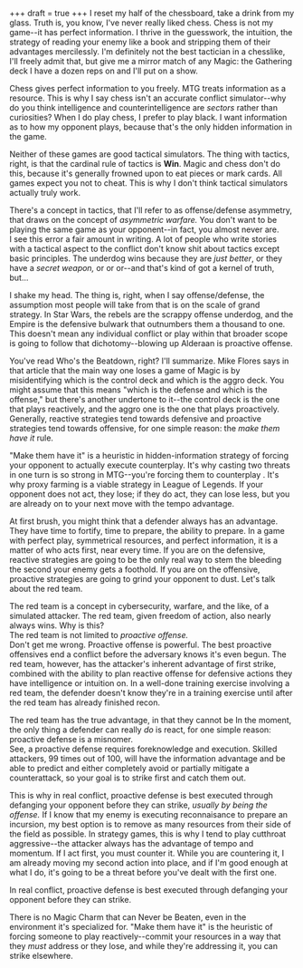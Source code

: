 +++
draft = true
+++
I reset my half of the chessboard, take a drink from my glass. Truth is, you know, I've never really liked chess. Chess is not my game--it has perfect information. I thrive in the guesswork, the intuition, the strategy of reading your enemy like a book and stripping them of their advantages mercilessly. I'm definitely not the best tactician in a chesslike, I'll freely admit that, but give me a mirror match of any Magic: the Gathering deck I have a dozen reps on and I'll put on a show.

Chess gives perfect information to you freely. MTG treats information as a resource. This is why I say chess isn't an accurate conflict simulator--why do you think intelligence and counterintelligence are *sectors* rather than curiosities? When I do play chess, I prefer to play black. I want information as to how my opponent plays, because that's the only hidden information in the game.

Neither of these games are good tactical simulators. The thing with tactics, right, is that the cardinal rule of tactics is **Win**. Magic and chess don't do this, because it's generally frowned upon to eat pieces or mark cards. All games expect you not to cheat. This is why I don't think tactical simulators actually truly work.

There's a concept in tactics, that I'll refer to as offense/defense asymmetry, that draws on the concept of _asymmetric warfare._ You don't want to be playing the same game as your opponent--in fact, you almost never are.\
I see this error a fair amount in writing. A lot of people who write stories with a tactical aspect to the conflict don't know shit about tactics except basic principles. The underdog wins because they are _just better_, or they have a _secret weapon,_ or or or--and that's kind of got a kernel of truth, but...

I shake my head. The thing is, right, when I say offense/defense, the assumption most people will take from that is on the scale of grand strategy. In Star Wars, the rebels are the scrappy offense underdog, and the Empire is the defensive bulwark that outnumbers them a thousand to one. This doesn't mean any individual conflict or play within that broader scope is going to follow that dichotomy--blowing up Alderaan is proactive offense.





You've read Who's the Beatdown, right? I'll summarize. Mike Flores says in that article that the main way one loses a game of Magic is by misidentifying which is the control deck and which is the aggro deck. You might assume that this means "which is the defense and which is the offense," but there's another undertone to it--the control deck is the one that plays reactively, and the aggro one is the one that plays proactively. Generally, reactive strategies tend towards defensive and proactive strategies tend towards offensive, for one simple reason: the _make them have it_ rule.

"Make them have it" is a heuristic in hidden-information strategy of forcing your opponent to actually execute counterplay. It's why casting two threats in one turn is so strong in MTG--you're forcing them to counterplay . It's why proxy farming is a viable strategy in League of Legends. If your opponent does not act, they lose; if they do act, they can lose less, but you are already on to your next move with the tempo advantage.




At first brush, you might think that a defender always has an advantage. They have time to fortify, time to prepare, the ability to prepare. In a game with perfect play, symmetrical resources, and perfect information, it is a matter of who acts first, near every time. If you are on the defensive, reactive strategies are going to be the only real way to stem the bleeding the second your enemy gets a foothold. If you are on the offensive, proactive strategies are going to grind your opponent to dust. Let's talk about the red team.

The red team is a concept in cybersecurity, warfare, and the like, of a simulated attacker. The red team, given freedom of action, also nearly always wins. Why is this?\
The red team is not limited to _proactive offense._\
Don't get me wrong. Proactive offense is powerful. The best proactive offensives end a conflict before the adversary knows it's even begun. The red team, however, has the attacker's inherent advantage of first strike, combined with the ability to plan reactive offense for defensive actions they have intelligence or intuition on. In a well-done training exercise involving a red team, the defender doesn't know they're in a training exercise until after the red team has already finished recon.

The red team has the true advantage, in that they cannot be  In the moment, the only thing a defender can really _do_ is react, for one simple reason: proactive defense is a misnomer.\
See, a proactive defense requires foreknowledge and execution. Skilled attackers, 99 times out of 100, will have the information advantage and be able to predict and either completely avoid or partially mitigate a counterattack, so your goal is to strike first and catch them out.

This is why in real conflict, proactive defense is best executed through defanging your opponent before they can strike, _usually by being the offense._ If I know that my enemy is executing reconnaisance to prepare an incursion, my best option is to remove as many resources from their side of the field as possible. In strategy games, this is why I tend to play cutthroat aggressive--the attacker always has the advantage of tempo and momentum. If I act first, you must counter it. While you are countering it, I am already moving my second action into place, and if I'm good enough at what I do, it's going to be a threat before you've dealt with the first one.

In real conflict, proactive defense is best executed through defanging your opponent before they can strike.

There is no Magic Charm that can Never be Beaten, even in the environment it's specialized for. "Make them have it" is the heuristic of forcing someone to play reactively--commit your resources in a way that they *must* address or they lose, and while they're addressing it, you can strike elsewhere. 
